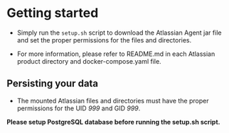 # Getting started

- Simply run the `setup.sh` script to download the Atlassian Agent jar file and set the proper permissions for the files and directories.

- For more information, please refer to README.md in each Atlassian product directory and docker-compose.yaml file.

## Persisting your data

- The mounted Atlassian files and directories must have the proper permissions for the UID *999* and GID *999*.

**Please setup PostgreSQL database before running the setup.sh script.**